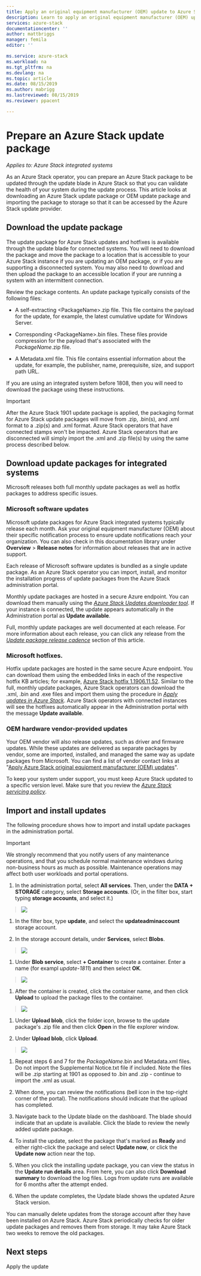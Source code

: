 ```yaml
---
title: Apply an original equipment manufacturer (OEM) update to Azure Stack | Microsoft Docs
description: Learn to apply an original equipment manufacturer (OEM) update to Azure Stack.
services: azure-stack
documentationcenter: ''
author: mattbriggs
manager: femila
editor: ''

ms.service: azure-stack
ms.workload: na
ms.tgt_pltfrm: na
ms.devlang: na
ms.topic: article
ms.date: 08/15/2019
ms.author: mabrigg
ms.lastreviewed: 08/15/2019
ms.reviewer: ppacent 

---
```


# Prepare an Azure Stack update package

*Applies to: Azure Stack integrated systems*

As an Azure Stack operator, you can prepare an Azure Stack package to be updated through the update blade in Azure Stack so that you can validate the health of your system during the update process. This article looks at downloading an Azure Stack update package or OEM update package and importing the package to storage so that it can be accessed by the Azure Stack update provider.

## Download the update package

The update package for Azure Stack updates and hotfixes is available through the update blade for connected systems. You will need to download the package and move the package to a location that is accessible to your Azure Stack instance if you are updating an OEM package, or if you are supporting a disconnected system. You may also need to download and then upload the package to an accessible location if your are running a system with an intermittent connection.

Review the package contents. An update package typically consists of the following files:

-   A self-extracting &lt;PackageName&gt;.zip file. This file contains the payload for the update, for example, the latest cumulative update for Windows Server.

-   Corresponding &lt;PackageName&gt;.bin files. These files provide compression for the payload that's associated with the *PackageName*.zip file.

-   A Metadata.xml file. This file contains essential information about the update, for example, the publisher, name, prerequisite, size, and support path URL.

If you are using an integrated system before 1808, then you will need to download the package using these instructions.

> [!Important]  
> After the Azure Stack 1901 update package is applied, the packaging format for Azure Stack update packages will move from .zip, .bin(s), and .xml format to a .zip(s) and .xml format. Azure Stack operators that have connected stamps won't be impacted. Azure Stack operators that are disconnected will simply import the .xml and .zip file(s) by using the same process described below.

## Download update packages for integrated systems

Microsoft releases both full monthly update packages as well as hotfix packages to address specific issues.

### Microsoft software updates

Microsoft update packages for Azure Stack integrated systems typically release each month. Ask your original equipment manufacturer (OEM) about their specific notification process to ensure update notifications reach your organization. You can also check in this documentation library under **Overview** &gt; **Release notes** for information about releases that are in active support.

Each release of Microsoft software updates is bundled as a single update package. As an Azure Stack operator you can import, install, and monitor the installation progress of update packages from the Azure Stack administration portal.

Monthly update packages are hosted in a secure Azure endpoint. You can download them manually using the [*Azure Stack Updates downloader tool*](https://aka.ms/azurestackupdatedownload). If your instance is connected, the update appears automatically in the Administration portal as **Update available**.

Full, monthly update packages are well documented at each release. For more information about each release, you can click any release from the [*Update package release cadence*](https://docs.microsoft.com/en-us/azure-stack/operator/azure-stack-servicing-policy#update-package-release-cadence) section of this article.

### Microsoft hotfixes. 

Hotfix update packages are hosted in the same secure Azure endpoint. You can download them using the embedded links in each of the respective hotfix KB articles; for example, [Azure Stack hotfix 1.1906.11.52](https://support.microsoft.com/help/4515650). Similar to the full, monthly update packages, Azure Stack operators can download the .xml, .bin and .exe files and import them using the procedure in [*Apply updates in Azure Stack*](https://docs.microsoft.com/en-us/azure-stack/operator/azure-stack-apply-updates). Azure Stack operators with connected instances will see the hotfixes automatically appear in the Administration portal with the message **Update available**.

### OEM hardware vendor-provided updates

Your OEM vendor will also release updates, such as driver and firmware updates. While these updates are delivered as separate packages by vendor, some are imported, installed, and managed the same way as update packages from Microsoft. You can find a list of vendor contact links at "[Apply Azure Stack original equipment manufacturer (OEM) updates](https://docs.microsoft.com/en-us/azure-stack/operator/azure-stack-update-oem#oem-contact-information)".

To keep your system under support, you must keep Azure Stack updated to a specific version level. Make sure that you review the [*Azure Stack servicing policy*](https://docs.microsoft.com/en-us/azure-stack/operator/azure-stack-servicing-policy).

## Import and install updates

The following procedure shows how to import and install update packages in the administration portal.

> [!Important]  
> We strongly recommend that you notify users of any maintenance operations, and that you schedule normal maintenance windows during non-business hours as much as possible. Maintenance operations may affect both user workloads and portal operations.

1.  In the administration portal, select **All services**. Then, under the **DATA + STORAGE** category, select **Storage accounts**. (Or, in the filter box, start typing **storage accounts**, and select it.)

> ![](media\azure-stack-update-prepare-package/media/image1.png)

1.  In the filter box, type **update**, and select the **updateadminaccount** storage account.

2.  In the storage account details, under **Services**, select **Blobs**.

> ![](media\azure-stack-update-prepare-package/media/image2.png)

1.  Under **Blob service**, select **+ Container** to create a container. Enter a name (for exampl *update-1811*) and then select **OK**.

> ![](media\azure-stack-update-prepare-package/media/image3.png)

1.  After the container is created, click the container name, and then click **Upload** to upload the package files to the container.

> ![](media\azure-stack-update-prepare-package/media/image4.png)

1.  Under **Upload blob**, click the folder icon, browse to the update package's .zip file and then click **Open** in the file explorer window.

2.  Under **Upload blob**, click **Upload**.

> ![](media\azure-stack-update-prepare-package/media/image5.png)

1.  Repeat steps 6 and 7 for the *PackageName*.bin and Metadata.xml files. Do not import the Supplemental Notice.txt file if included. Note the files will be .zip starting at 1901 as opposed to .bin and .zip - continue to import the .xml as usual.

2.  When done, you can review the notifications (bell icon in the top-right corner of the portal). The notifications should indicate that the upload has completed.

3.  Navigate back to the Update blade on the dashboard. The blade should indicate that an update is available. Click the blade to review the newly added update package.

4.  To install the update, select the package that's marked as **Ready** and either right-click the package and select **Update now**, or click the **Update now** action near the top.

5.  When you click the installing update package, you can view the status in the **Update run details** area. From here, you can also click **Download summary** to download the log files. Logs from update runs are available for 6 months after the attempt ended.

6.  When the update completes, the Update blade shows the updated Azure Stack version.

You can manually delete updates from the storage account after they have been installed on Azure Stack. Azure Stack periodically checks for older update packages and removes them from storage. It may take Azure Stack two weeks to remove the old packages.

## Next steps

Apply the update
